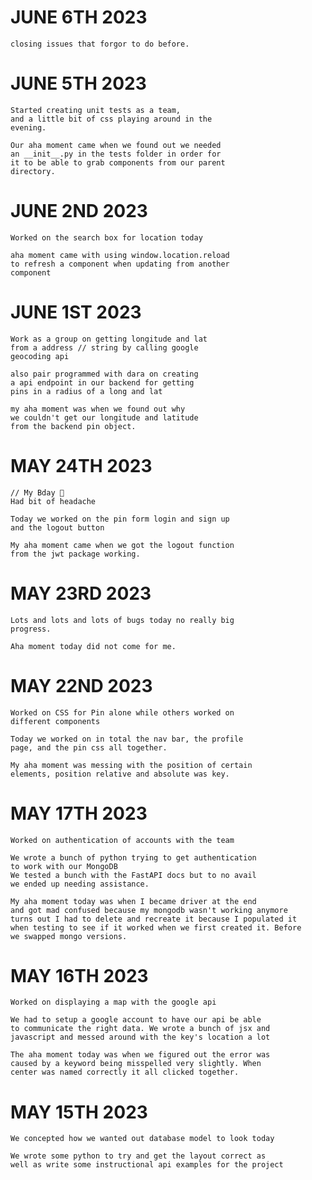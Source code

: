 # JUNE 6TH 2023
    closing issues that forgor to do before.


# JUNE 5TH 2023
    Started creating unit tests as a team,
    and a little bit of css playing around in the
    evening.

    Our aha moment came when we found out we needed
    an __init__.py in the tests folder in order for
    it to be able to grab components from our parent
    directory.


# JUNE 2ND 2023
    Worked on the search box for location today

    aha moment came with using window.location.reload
    to refresh a component when updating from another
    component


# JUNE 1ST 2023
    Work as a group on getting longitude and lat
    from a address // string by calling google
    geocoding api

    also pair programmed with dara on creating
    a api endpoint in our backend for getting
    pins in a radius of a long and lat

    my aha moment was when we found out why
    we couldn't get our longitude and latitude
    from the backend pin object.

# MAY 24TH 2023
    // My Bday 🎉
    Had bit of headache

    Today we worked on the pin form login and sign up
    and the logout button

    My aha moment came when we got the logout function
    from the jwt package working.

# MAY 23RD 2023
    Lots and lots and lots of bugs today no really big
    progress.

    Aha moment today did not come for me.

# MAY 22ND 2023
    Worked on CSS for Pin alone while others worked on
    different components

    Today we worked on in total the nav bar, the profile
    page, and the pin css all together.

    My aha moment was messing with the position of certain
    elements, position relative and absolute was key.

# MAY 17TH 2023
    Worked on authentication of accounts with the team

    We wrote a bunch of python trying to get authentication
    to work with our MongoDB
    We tested a bunch with the FastAPI docs but to no avail
    we ended up needing assistance.

    My aha moment today was when I became driver at the end
    and got mad confused because my mongodb wasn't working anymore
    turns out I had to delete and recreate it because I populated it
    when testing to see if it worked when we first created it. Before
    we swapped mongo versions.

# MAY 16TH 2023
    Worked on displaying a map with the google api

    We had to setup a google account to have our api be able
    to communicate the right data. We wrote a bunch of jsx and
    javascript and messed around with the key's location a lot

    The aha moment today was when we figured out the error was
    caused by a keyword being misspelled very slightly. When
    center was named correctly it all clicked together.

# MAY 15TH 2023
    We concepted how we wanted out database model to look today

    We wrote some python to try and get the layout correct as
    well as write some instructional api examples for the project
